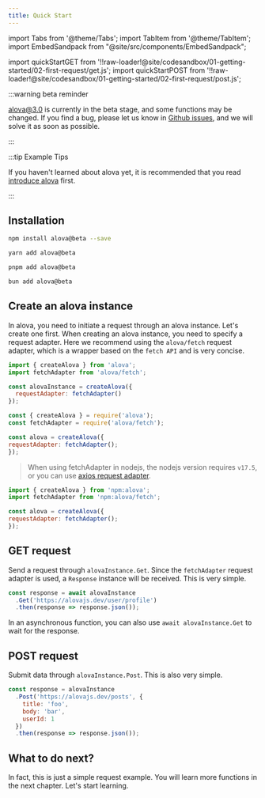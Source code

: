 ```yaml
---
title: Quick Start
---
```


import Tabs from '@theme/Tabs';
import TabItem from '@theme/TabItem';
import EmbedSandpack from "@site/src/components/EmbedSandpack";

import quickStartGET from '!!raw-loader!@site/codesandbox/01-getting-started/02-first-request/get.js';
import quickStartPOST from '!!raw-loader!@site/codesandbox/01-getting-started/02-first-request/post.js';

:::warning beta reminder

alova@3.0 is currently in the beta stage, and some functions may be changed. If you find a bug, please let us know in [Github issues](https://github.com/alovajs/alova/issues/new/choose), and we will solve it as soon as possible.

:::

:::tip Example Tips

If you haven't learned about alova yet, it is recommended that you read [introduce alova](/next/tutorial/getting-started/introduce) first.

:::

## Installation

<Tabs>
<TabItem value="1" label="npm">

```bash
npm install alova@beta --save
```

</TabItem>
<TabItem value="2" label="yarn">

```bash
yarn add alova@beta
```

</TabItem>
<TabItem value="3" label="pnpm">

```bash
pnpm add alova@beta
```

</TabItem>
<TabItem value="4" label="bun">

```bash
bun add alova@beta
```

</TabItem>
</Tabs>

## Create an alova instance

In alova, you need to initiate a request through an alova instance. Let's create one first. When creating an alova instance, you need to specify a request adapter. Here we recommend using the `alova/fetch` request adapter, which is a wrapper based on the `fetch API` and is very concise.

<Tabs>
<TabItem value="1" label="esModule">

```javascript
import { createAlova } from 'alova';
import fetchAdapter from 'alova/fetch';

const alovaInstance = createAlova({
  requestAdapter: fetchAdapter()
});
```

</TabItem>
<TabItem value="2" label="commonJS">

```javascript
const { createAlova } = require('alova');
const fetchAdapter = require('alova/fetch');

const alova = createAlova({
requestAdapter: fetchAdapter();
});
```

> When using fetchAdapter in nodejs, the nodejs version requires `v17.5`, or you can use [axios request adapter](/next/resource/request-adapter/alova-adapter-axios/).

</TabItem>
<TabItem value="3" label="deno">

```javascript
import { createAlova } from 'npm:alova';
import fetchAdapter from 'npm:alova/fetch';

const alova = createAlova({
requestAdapter: fetchAdapter();
});
```

</TabItem>
</Tabs>

## GET request

Send a request through `alovaInstance.Get`. Since the `fetchAdapter` request adapter is used, a `Response` instance will be received. This is very simple.

```js
const response = await alovaInstance
  .Get('https://alovajs.dev/user/profile')
  .then(response => response.json());
```

In an asynchronous function, you can also use `await alovaInstance.Get` to wait for the response.

## POST request

Submit data through `alovaInstance.Post`. This is also very simple.

```js
const response = alovaInstance
  .Post('https://alovajs.dev/posts', {
    title: 'foo',
    body: 'bar',
    userId: 1
  })
  .then(response => response.json());
```

## What to do next?

In fact, this is just a simple request example. You will learn more functions in the next chapter. Let's start learning.
